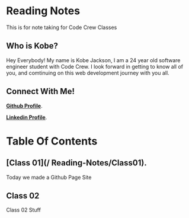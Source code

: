 # Reading Notes 

This is for note taking for Code Crew Classes 


## Who is Kobe? 

Hey Everybody! My name is Kobe Jackson, I am a 24 year old software engineer student with Code Crew. I look forward in getting to know all of you, and comtinuing on this web development journey with you all. 


## Connect With Me!

[**Github Profile**](/https://github.com/kobejackson98/).

[**Linkedin Profile**](/https://www.linkedin.com/in/kobejackson98/).


# Table Of Contents

##
## [Class 01](/ Reading-Notes/Class01).

Today we made a Github Page Site

## Class 02

Class 02 Stuff 
